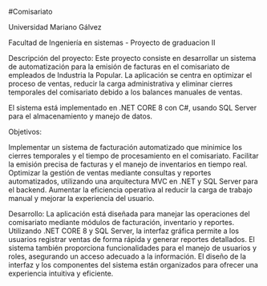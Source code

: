 #Comisariato

Universidad Mariano Gálvez

Facultad de Ingeniería en sistemas -
Proyecto de graduacion II

Descripción del proyecto: Este proyecto consiste en desarrollar un sistema de automatización para la emisión de facturas en el comisariato de empleados de Industria la Popular. 
La aplicación se centra en optimizar el proceso de ventas, reducir la carga administrativa y eliminar cierres temporales del comisariato debido a los balances manuales de ventas. 

El sistema está implementado en .NET CORE 8 con C#, usando SQL Server para el almacenamiento y manejo de datos.

Objetivos:

Implementar un sistema de facturación automatizado que minimice los cierres temporales y el tiempo de procesamiento en el comisariato.
Facilitar la emisión precisa de facturas y el manejo de inventarios en tiempo real.
Optimizar la gestión de ventas mediante consultas y reportes automatizados, utilizando una arquitectura MVC en .NET y SQL Server para el backend.
Aumentar la eficiencia operativa al reducir la carga de trabajo manual y mejorar la experiencia del usuario.

Desarrollo: La aplicación está diseñada para manejar las operaciones del comisariato mediante módulos de facturación, inventario y reportes. Utilizando .NET CORE 8 y SQL Server, la interfaz gráfica permite a los usuarios registrar ventas de forma rápida y generar reportes detallados. El sistema también proporciona funcionalidades para el manejo de usuarios y roles, asegurando un acceso adecuado a la información. El diseño de la interfaz y los componentes del sistema están organizados para ofrecer una experiencia intuitiva y eficiente.
